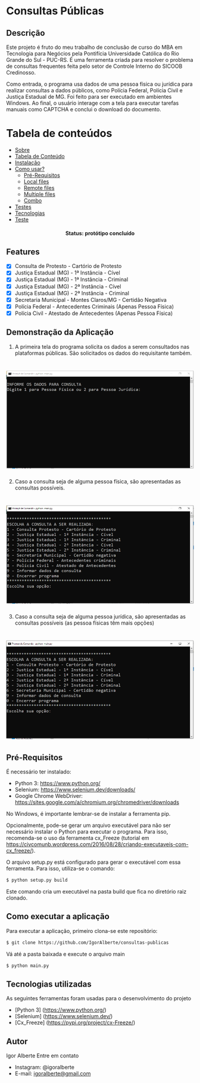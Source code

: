 # Consultas Públicas

## Descrição
Este projeto é fruto do meu trabalho de conclusão de curso
do MBA em Tecnologia para Negócios pela Pontifícia Universidade
Católica do Rio Grande do Sul - PUC-RS. É uma ferramenta
criada para resolver o problema de consultas frequentes feita
pelo setor de Controle Interno do SICOOB Credinosso. <br>

Como entrada, o programa usa dados de uma pessoa 
física ou jurídica para realizar consultas a dados públicos, 
como Polícia Federal, Polícia Civil e Justiça Estadual de MG. 
Foi feito para ser executado em ambientes Windows. Ao final, 
o usuário interage com a tela para executar tarefas manuais 
como CAPTCHA e conclui o download do documento.


Tabela de conteúdos
=================
<!--ts-->
   * [Sobre](#Sobre)
   * [Tabela de Conteúdo](#tabela-de-conteudo)
   * [Instalação](#instalacao)
   * [Como usar?](#como-usar)
      * [Pré-Requisitos](#pre-requisitos)
      * [Local files](#local-files)
      * [Remote files](#remote-files)
      * [Multiple files](#multiple-files)
      * [Combo](#combo)
   * [Testes](#testes)
   * [Tecnologias](#tecnologias)
   * [Teste](#demonstração-da-aplicação)
<!--te-->

<h4 align="center"> 
	Status: protótipo concluído
</h4>

## Features

- [x] Consulta de Protesto - Cartório de Protesto
- [x] Justiça Estadual (MG) - 1ª Instância - Cível
- [x] Justiça Estadual (MG) - 1ª Instância - Criminal
- [x] Justiça Estadual (MG) - 2ª Instância - Cível
- [x] Justiça Estadual (MG) - 2ª Instância - Criminal
- [x] Secretaria Municipal - Montes Claros/MG - Certidão Negativa
- [x] Polícia Federal - Antecedentes Criminais (Apenas Pessoa Física)
- [x] Polícia Civil - Atestado de Antecedentes (Apenas Pessoa Física)

## Demonstração da Aplicação
1) A primeira tela do programa solicita os dados a serem consultados
nas plataformas públicas. São solicitados os dados do requisitante
também.
<h1 align="center">
  <img alt="Tela inicial" title="#TelaInicial" src="screenshots/tela-inicial.PNG" />
</h1>

2) Caso a consulta seja de alguma pessoa física, são
apresentadas as consultas possíveis.

<h1 align="center">
  <img alt="Opções Pessoa Física" title="#OpcoesPF" src="screenshots/menu-opcoes-pf.PNG" />
</h1>

3) Caso a consulta seja de alguma pessoa jurídica, são
apresentadas as consultas possíveis (as pessoa físicas
   têm mais opções)
<h1 align="center">
  <img alt="Opções Pessoa Jurídica" title="#OpcoesPJ" src="screenshots/menu-opcoes-pj.PNG" />
</h1>

## Pré-Requisitos
É necessário ter instalado:
- Python 3: https://www.python.org/
- Selenium: https://www.selenium.dev/downloads/
- Google Chrome WebDriver: https://sites.google.com/a/chromium.org/chromedriver/downloads

No Windows, é importante lembrar-se de instalar a ferramenta
pip.

Opcionalmente, pode-se gerar um arquivo executável para
não ser necessário instalar o Python para executar o programa.
Para isso, recomenda-se o uso da ferramenta cx_Freeze (tutorial
em https://civcomunb.wordpress.com/2016/08/28/criando-executaveis-com-cx_freeze/).

O arquivo setup.py está configurado para gerar o executável
com essa ferramenta. Para isso, utiliza-se o comando:
```bash
$ python setup.py build
```

Este comando cria um executável na pasta build que fica
no diretório raiz clonado.

## Como executar a aplicação
Para executar a aplicação, primeiro clona-se este repositório:
```bash
$ git clone https://github.com/IgorAlberte/consultas-publicas
```

Vá até a pasta baixada e execute o arquivo main
```bash
$ python main.py
```

## Tecnologias utilizadas
As seguintes ferramentas foram usadas para o desenvolvimento
do projeto
- [Python 3] (https://www.python.org/)
- [Selenium] (https://www.selenium.dev/)
- [Cx_Freeze] (https://pypi.org/project/cx-Freeze/)

## Autor
Igor Alberte
Entre em contato
- Instagram: @igoralberte
- E-mail: igoralberte@gmail.com

